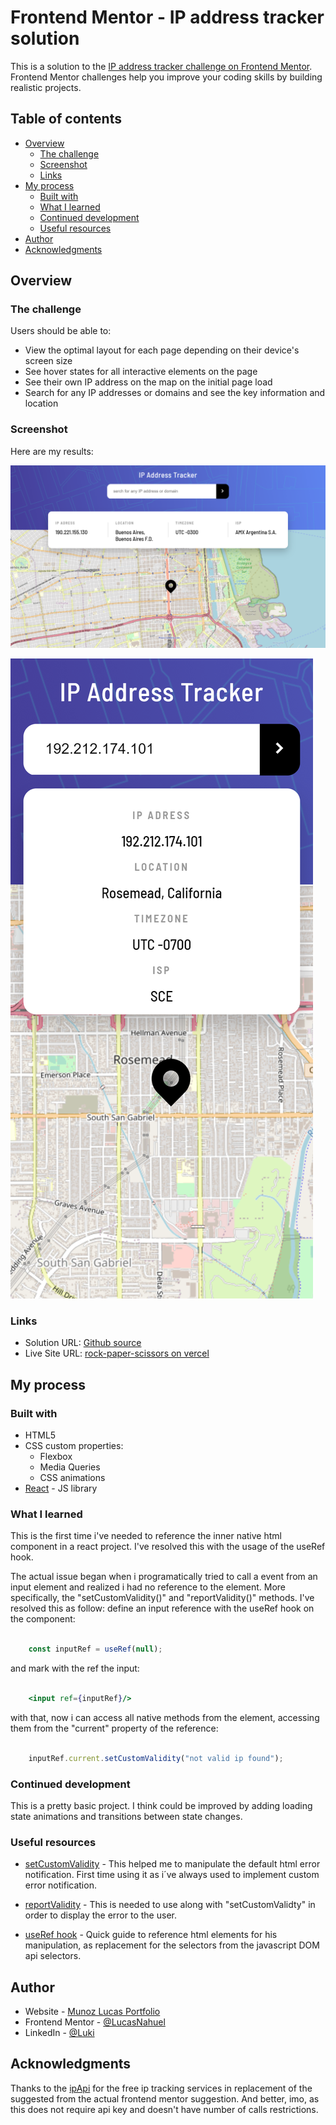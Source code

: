 # Frontend Mentor - IP address tracker solution

This is a solution to the [IP address tracker challenge on Frontend Mentor](https://www.frontendmentor.io/challenges/ip-address-tracker-I8-0yYAH0). Frontend Mentor challenges help you improve your coding skills by building realistic projects. 

## Table of contents

- [Overview](#overview)
  - [The challenge](#the-challenge)
  - [Screenshot](#screenshot)
  - [Links](#links)
- [My process](#my-process)
  - [Built with](#built-with)
  - [What I learned](#what-i-learned)
  - [Continued development](#continued-development)
  - [Useful resources](#useful-resources)
- [Author](#author)
- [Acknowledgments](#acknowledgments)


## Overview

### The challenge

Users should be able to:

- View the optimal layout for each page depending on their device's screen size
- See hover states for all interactive elements on the page
- See their own IP address on the map on the initial page load
- Search for any IP addresses or domains and see the key information and location

### Screenshot


Here are my results: 

![desktop](./src/assets/results/ip-address-tracking-result-desktop.png)

![mobile](./src/assets/results/ip-address-tracking-result-mobile.png)



### Links

- Solution URL: [Github source](https://github.com/LucasNahuel/react-rock-paper-scissor)
- Live Site URL: [rock-paper-scissors on vercel](https://react-rock-paper-scissor-pied.vercel.app/)

## My process

### Built with

- HTML5
- CSS custom properties:
  - Flexbox
  - Media Queries
  - CSS animations
- [React](https://reactjs.org/) - JS library

### What I learned

This is the first time i've needed to reference the inner native html component in a react project. I've resolved this with the usage of the useRef hook.

The actual issue began when i programatically tried to call a event from an input element and realized i had no reference to the element. More specifically, the "setCustomValidity()" and "reportValidity()" methods.
I've resolved this as follow: 
define an input reference with the useRef hook on the component:

```javascript

    const inputRef = useRef(null);

```

and mark with the ref the input:

```jsx

    <input ref={inputRef}/>

```

with that, now i can access all native methods from the element, accessing them from the "current" property of the reference:

```javascript

    inputRef.current.setCustomValidity("not valid ip found");
```




### Continued development

This is a pretty basic project. I think could be improved by adding loading state animations and transitions between state changes.


### Useful resources

- [setCustomValidity](https://developer.mozilla.org/en-US/docs/Web/API/HTMLObjectElement/setCustomValidity) - This helped me to manipulate the default html error notification. First time using it as i´ve always used to implement custom error notification.

- [reportValidity](https://developer.mozilla.org/en-US/docs/Web/API/HTMLFormElement/reportValidity) - This is needed to use along with "setCustomValidty" in order to display the error to the user.

- [useRef hook](https://www.w3schools.com/react/react_useref.asp) - Quick guide to reference html elements for his manipulation, as replacement for the selectors from the javascript DOM api selectors.

## Author

- Website - [Munoz Lucas Portfolio](https://angular-portfolio-lake.vercel.app/)
- Frontend Mentor - [@LucasNahuel](https://www.frontendmentor.io/profile/LucasNahuel)
- LinkedIn - [@Luki](https://www.linkedin.com/in/luki/)


## Acknowledgments

Thanks to the [ipApi](https://ipapi.co/) for the free ip tracking services in replacement of the suggested from the actual frontend mentor suggestion. And better, imo, as this does not require api key and doesn't have number of calls restrictions.

